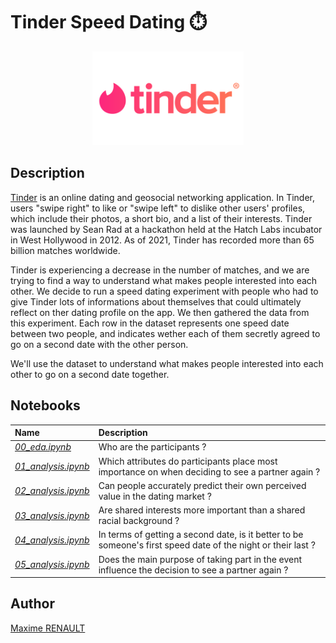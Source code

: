 # Tinder Speed Dating ⏱️

<p align="center">
   <img src='./data/logo.png' height='150'>
</p>


## Description

[Tinder](https://tinder.com/fr) is an online dating and geosocial networking application. In Tinder, users "swipe right" to like or "swipe left" to dislike other users' profiles, which include their photos, a short bio, and a list of their interests. Tinder was launched by Sean Rad at a hackathon held at the Hatch Labs incubator in West Hollywood in 2012. As of 2021, Tinder has recorded more than 65 billion matches worldwide.

Tinder is experiencing a decrease in the number of matches, and we are trying to find a way to understand what makes people interested into each other. We decide to run a speed dating experiment with people who had to give Tinder lots of informations about themselves that could ultimately reflect on ther dating profile on the app. We then gathered the data from this experiment. Each row in the dataset represents one speed date between two people, and indicates wether each of them secretly agreed to go on a second date with the other person.

We'll use the dataset to understand what makes people interested into each other to go on a second date together.

## Notebooks

| Name | Description |
|:-|:-|
| <ins>_00_eda.ipynb_</ins> | Who are the participants ? |
| <ins>_01_analysis.ipynb_</ins> | Which attributes do participants place most importance on when deciding to see a partner again ? |
| <ins>_02_analysis.ipynb_</ins> | Can people accurately predict their own perceived value in the dating market ? |
| <ins>_03_analysis.ipynb_</ins> | Are shared interests more important than a shared racial background ? |
| <ins>_04_analysis.ipynb_</ins> | In terms of getting a second date, is it better to be someone's first speed date of the night or their last ? |
| <ins>_05_analysis.ipynb_</ins> | Does the main purpose of taking part in the event influence the decision to see a partner again ? |

## Author

[Maxime RENAULT](https://github.com/qxzjy)